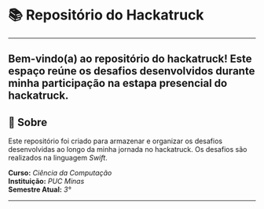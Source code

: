 # 📚 Repositório do Hackatruck
---
Bem-vindo(a) ao repositório do **hackatruck**! Este espaço reúne os desafios desenvolvidos durante minha participação na estapa presencial do hackatruck.
---

## 🏫 Sobre
Este repositório foi criado para armazenar e organizar os desafios desenvolvidas ao longo da minha jornada no hackatruck. Os desafios são realizados na linguagem *Swift*.


**Curso:** *Ciência da Computação*  
**Instituição:** *PUC Minas*  
**Semestre Atual:** *3°*  

---
